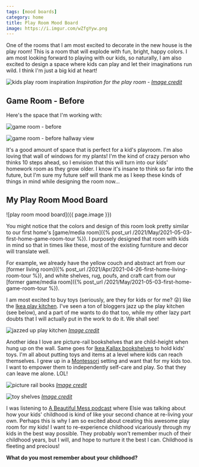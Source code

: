 ```yaml
---
tags: [mood boards]
category: home
title: Play Room Mood Board
image: https://i.imgur.com/wZfgYyw.png
---
```


One of the rooms that I am most excited to decorate in the new house is the play room! This is a room that will explode with fun, bright, happy colors. I am most looking forward to playing with our kids, so naturally, I am also excited to design a space where kids can play and let their imaginations run wild. I think I'm just a big kid at heart!

![kids play room inspiration](https://i.imgur.com/rTcFTg3.png)
*Inspiration for the play room - [Image credit](https://shop.projectnursery.com/products/rainbow-confetti-dots-wall-decals?utm_source=pinterest&utm_medium=social)*

## Game Room - Before

Here's the space that I'm working with:

![game room - before](https://lh3.googleusercontent.com/pw/ACtC-3eqcBwrjLMspHZCJK884xuwF39A4TJBaBRNgQvU6u2k25-7pK4JPk3ertDOwP5CNi4MDVuAMvktkhdrAzY52j_s-q0znxuHa_vUZHqcJUN0qBDIcU_yr2eTevVoeLLfRMMlZdufWv1uoF_GXwpmEOybQg=w1024-h683-no?authuser=0)

![game room - before hallway view](https://lh3.googleusercontent.com/pw/ACtC-3ca29pJ9HHn_a34Sx0YqBhx3r2lLd6l6Dce6jRlYvv0FsNSo218QtZ-AIANK2EhHbocLHGQ8UBVjN9G3Lt8s2A2NhfJ4EPPttvYXNq4umaEmlOfEjpwFoKOF38qzSysuYF5hjpAjGw6O6TTZXvt_xm89Q=w1024-h683-no?authuser=0)

It's a good amount of space that is perfect for a kid's playroom. I'm also loving that wall of windows for my plants! I'm the kind of crazy person who thinks 10 steps ahead, so I envision that this will turn into our kids' homework room as they grow older. I know it's insane to think so far into the future, but I'm sure my future self will thank me as I keep these kinds of things in mind while designing the room now...

## My Play Room Mood Board

![play room mood board]({{ page.image }})

You might notice that the colors and design of this room look pretty similar to our first home's [game/media room]({% post_url /2021/May/2021-05-03-first-home-game-room-tour %}). I purposely designed that room with kids in mind so that in times like these, most of the existing furniture and decor will translate well.

For example, we already have the yellow couch and abstract art from our [former living room]({% post_url /2021/Apr/2021-04-26-first-home-living-room-tour %}), and white shelves, rug, poufs, and craft cart from our [former game/media room]({% post_url /2021/May/2021-05-03-first-home-game-room-tour %}).

I am most excited to buy toys (seriously, are they for kids or for me? :stuck_out_tongue_winking_eye:) like the [Ikea play kitchen](https://amzn.to/3gNMqyF). I've seen a ton of bloggers jazz up the play kitchen (see below), and a part of me wants to do that too, while my other lazy part doubts that I will actually put in the work to do it. We shall see!

![jazzed up play kitchen](https://abeautifulmess.com/wp-content/uploads/2018/09/Mid-Century-Modern-Ikea-Play-Kitchen-Hack-click-through-for-more-1-15.jpg)
*[Image credit](https://abeautifulmess.com/mid-century-modern-ikea-play-kitchen-hack/)*

Another idea I love are picture-rail bookshelves that are child-height when hung up on the wall. Same goes for [Ikea Kallax bookshelves](https://amzn.to/3gQCzZ0) to hold kids' toys. I'm all about putting toys and items at a level where kids can reach themselves. I grew up in a [Montessori](https://en.wikipedia.org/wiki/Montessori_education) setting and want that for my kids too. I want to empower them to independently self-care and play. So that they can leave me alone. LOL!

![picture rail books](https://i.imgur.com/DoJSgqk.png)
*[Image credit](https://shop.projectnursery.com/products/rainbow-confetti-dots-wall-decals?utm_source=pinterest&utm_medium=social)*

![toy shelves](https://i.imgur.com/8xLUyJN.jpg)
*[Image credit](https://www.holisticlifestylista.com/playroom-organization-on-a-budget/)*

I was listening to [A Beautiful Mess podcast](https://abeautifulmess.com/category/podcast/) where Elsie was talking about how your kids' childhood is kind of like your second chance at re-living your own. Perhaps this is why I am so excited about creating this awesome play room for my kids! I want to re-experience childhood vicariously through my kids in the best way possible. They probably won't remember much of their childhood years, but I will, and hope to nurture it the best I can. Childhood is fleeting and precious!

**What do you most remember about your childhood?**

<div class="text-center">
    <a data-pin-do="embedBoard" data-pin-board-width="900" data-pin-scale-height="500" data-pin-scale-width="80" href="https://www.pinterest.com/heyletsplaywithdirt/play-room/"></a>
</div>